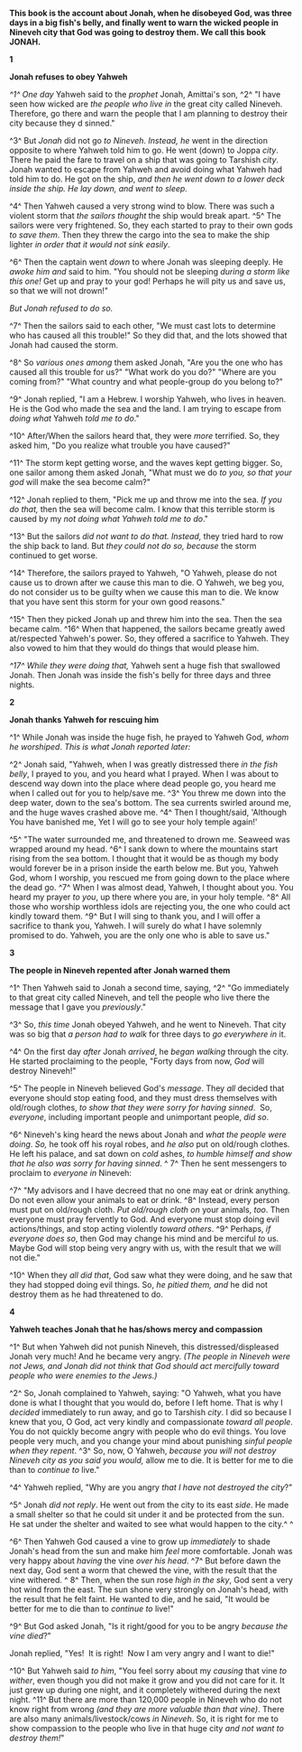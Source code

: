 **This book is the account about Jonah, when he disobeyed God, was three
days in a big fish\'s belly, and finally went to warn the wicked people
in Nineveh city that God was going to destroy them. We call this book
JONAH.**

**1**

**Jonah refuses to obey Yahweh**

*^1^ One day* Yahweh said to the *prophet* Jonah, Amittai's son, ^2^ "I
have seen how wicked are *the people who live in* the great city called
Nineveh. Therefore, go there and warn the people that I am planning to
destroy their city because they d sinned."

^3^ But *Jonah* did not go *to Nineveh*. *Instead, he* went in the
direction opposite to where Yahweh told him to go. He went (down) to
Joppa *city*. There he paid the fare to travel on a ship that was going
to Tarshish *city*. Jonah wanted to escape from Yahweh and avoid doing
what Yahweh had told him to do. He got on the ship, *and then he went
down to a lower deck inside the ship. He lay down, and went to sleep.*

^4^ Then Yahweh caused a very strong wind to blow. There was such a
violent storm that *the sailors thought* the ship would break apart. ^5^
The sailors were very frightened. So, they each started to pray to their
own gods *to save them*. Then they threw the cargo into the sea to make
the ship lighter *in order that it would not sink easily*.

^6^ Then the captain went *down* to where Jonah was sleeping deeply. He
*awoke him and* said to him. "You should not be sleeping *during a storm
like this one!* Get up and pray to your god! Perhaps he will pity us and
save us, so that we will not drown!" 

*But Jonah refused to do so.*

^7^ Then the sailors said to each other, "We must cast lots to determine
who has caused all this trouble!" So they did that, and the lots showed
that Jonah had caused the storm. 

^8^ So *various ones among* them asked Jonah, "Are you the one who has
caused all this trouble for us?" "What work do you do?" "Where are you
coming from?" "What country and what people-group do you belong to?"

^9^ Jonah replied, "I am a Hebrew. I worship Yahweh, who lives in
heaven. He is the God who made the sea and the land. I am trying to
escape from *doing what* Yahweh *told me to do*."

^10^ After/When the sailors heard that, they were *more* terrified. So,
they asked him, "Do you realize what trouble you have caused?"

^11^ The storm kept getting worse, and the waves kept getting bigger.
So, one sailor among them asked Jonah, "What must we do *to you, so that
your god* will make the sea become calm?"

^12^ Jonah replied to them, "Pick me up and throw me into the sea. *If
you do that,* then the sea will become calm. I know that this terrible
storm is caused by my *not doing what Yahweh told me to do*."

^13^ But the sailors *did not want to do that. Instead,* they tried hard
to row the ship back to land. But *they could not do so, because* the
storm continued to get worse.

^14^ Therefore, the sailors prayed to Yahweh, "O Yahweh, please do not
cause us to drown after we cause this man to die. O Yahweh, we beg you,
do not consider us to be guilty when we cause this man to die. We know
that you have sent this storm for your own good reasons."

^15^ Then they picked Jonah up and threw him into the sea. Then the sea
became calm. ^16^ When that happened, the sailors became greatly awed
at/respected Yahweh's power. So, they offered a sacrifice to Yahweh.
They also vowed to him that they would do things that would please him.

*^17^ While they were doing that,* Yahweh sent a huge fish that
swallowed Jonah. Then Jonah was inside the fish's belly for three days
and three nights.

**2**

**Jonah thanks Yahweh for rescuing him**

^1^ While Jonah was inside the huge fish, he prayed to Yahweh God, *whom
he worshiped*. *This is what Jonah reported later:*

^2^ Jonah said, "Yahweh, when I was greatly distressed there *in the
fish belly*, I prayed to you, and you heard what I prayed. When I was
about to descend way down into the place where dead people go, you heard
me when I called out for you to help/save me. ^3^ You threw me down into
the deep water, down to the sea's bottom. The sea currents swirled
around me, and the huge waves crashed above me. ^4^ Then I thought/said,
'Although You have banished me, Yet I will go to see your holy temple
again!'

^5^ "The water surrounded me, and threatened to drown me. Seaweed was
wrapped around my head. ^6^ I sank down to where the mountains start
rising from the sea bottom. I thought that it would be as though my body
would forever be in a prison inside the earth below me. But you, Yahweh
God, whom I worship, you rescued me from going down to the place where
the dead go. ^7^ When I was almost dead, Yahweh, I thought about you.
You heard my prayer *to you*, up there where you are, in your holy
temple. ^8^ All those who worship worthless idols are rejecting you, the
one who could act kindly toward them. ^9^ But I will sing to thank you,
and I will offer a sacrifice to thank you, Yahweh. I will surely do what
I have solemnly promised to do. Yahweh, you are the only one who is able
to save us."

**3**

**The people in Nineveh repented after Jonah warned them**

^1^ Then Yahweh said to Jonah a second time, saying, ^2^ "Go immediately
to that great city called Nineveh, and tell the people who live there
the message that I gave you *previously*."

^3^ So, *this time* Jonah obeyed Yahweh, and he went to Nineveh. That
city was so big that *a person* *had to walk* for three days to *go*
*everywhere in* it.

^4^ On the first day *after* Jonah *arrived*, he *began walking* through
the city. He started proclaiming to the people, "Forty days from now,
*God* will destroy Nineveh!" 

^5^ The people in Nineveh believed God's *message*. They *all* decided
that everyone should stop eating food, and they must dress themselves
with old/rough clothes, *to show that they were sorry for having
sinned*.  So, *everyone*, including important people and unimportant
people, *did so*.

^6^ Nineveh's king heard the news about Jonah and *what the people were
doing*. *So,* he took off his royal robes, and *he also* put on
old/rough clothes. He left his palace, and sat down on *cold* ashes, *to
humble himself and show that he also was sorry for having sinned*. ^ 7^
Then he sent messengers to proclaim to *everyone in* Nineveh:

^7^ "My advisors and I have decreed that no one may eat or drink
anything. Do not even allow your animals to eat or drink. ^8^ Instead,
every person must put on old/rough cloth. *Put old/rough cloth on* your
animals, *too*. Then everyone must pray fervently to God. And everyone
must stop doing evil actions/things, and stop acting violently *toward
others*. ^9^ Perhaps, *if everyone does so*, then God may change his
mind and be merciful *to* us.  Maybe God will stop being very angry with
us, with the result that we will not die."

^10^ When they *all did that*, God saw what they were doing, and he saw
that they had stopped doing evil things. So, *he pitied them, and* he
did not destroy them as he had threatened to do. 

**4**

**Yahweh teaches Jonah that he has/shows mercy and compassion**

^1^ But when Yahweh did not punish Nineveh, this distressed/displeased
Jonah very much! And he became very angry. *(The people in Nineveh were
not Jews, and Jonah did not think that God should act mercifully toward
people who were enemies to the Jews.)*

^2^ So, Jonah complained to Yahweh, saying: "O Yahweh, what you have
done is what I thought that you would do, before I left home. That is
why I *decided* immediately to run away, and go to Tarshish *city*. I
did so because I knew that you, O God, act very kindly and compassionate
*toward all people*. You do not quickly become angry with people who do
evil things. You love people very much, and you change your mind about
punishing *sinful* *people* *when they repent*. ^3^ So, now, O Yahweh,
*because you will not destroy Nineveh city as you said you would,* allow
me to die. It is better for me to die than to *continue to* live."

^4^ Yahweh replied, "Why are you angry *that I have not destroyed the
city*?"

^5^ Jonah *did not reply*. He went out from the city to its east *side*.
He made a small shelter so that he could sit under it and be protected
from the sun. He sat under the shelter and waited to see what would
happen to the city.^ ^

^6^ Then Yahweh God caused a vine to grow up *immediately* to shade
Jonah's head from the sun and make him *feel* more comfortable. Jonah
was very happy about *having* the vine *over his head*. ^7^ But before
dawn the next day, God sent a worm that chewed the vine, with the result
that the vine withered. ^ 8^ Then, when the sun rose *high in the sky*,
God sent a very hot wind from the east. The sun shone very strongly on
Jonah's head, with the result that he felt faint. He wanted to die, and
he said, "It would be better for me to die than to *continue to* live!"

^9^ But God asked Jonah, "Is it right/good for you to be angry *because
the vine died*?"

Jonah replied, "Yes!  It is right!  Now I am very angry and I want to
die!"

^10^ But Yahweh said *to him*, "You feel sorry about my *causing* that
vine *to wither*, even though you did not make it grow and you did not
care for it. It just grew up during one night, and it completely
withered during the next night. ^11^ But there are more than 120,000
people in Nineveh who do not know right from wrong *(and they are more
valuable than that vine)*. There are also many animals/livestock/cows
*in Nineveh*. So, it is right for me to show compassion to the people
who live in that huge city *and not want to destroy them!*"
